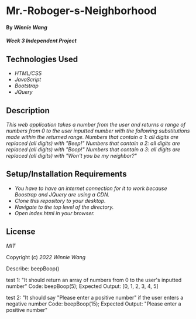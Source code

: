# Mr.-Roboger-s-Neighborhood

#### By _**Winnie Wang**_

#### _Week 3 Independent Project_

## Technologies Used

- _HTML/CSS_
- _JavaScript_
- _Bootstrap_
- _JQuery_

## Description

_This web application takes a number from the user and returns a range of numbers from 0 to the user inputted number with the following substitutions made within the returned range._
_Numbers that contain a 1: all digits are replaced (all digits) with "Beep!"_
_Numbers that contain a 2: all digits are replaced (all digits) with "Boop!"_
_Numbers that contain a 3: all digits are replaced (all digits) with "Won't you be my neighbor?"_

## Setup/Installation Requirements

- _You have to have an internet connection for it to work because Boostrap and JQuery are using a CDN._
- _Clone this repository to your desktop._
- _Navigate to the top level of the directory._
- _Open index.html in your browser._

## License

_MIT_

Copyright (c) _2022_ _Winnie Wang_

Describe: beepBoop()

test 1: "It should return an array of numbers from 0 to the user's inputted number"
Code: beepBoop(5);
Expected Output: [0, 1, 2, 3, 4, 5]

test 2: "It should say "Please enter a positive number" if the user enters a negative number
Code: beepBoop(15);
Expected Output: "Please enter a positive number"
